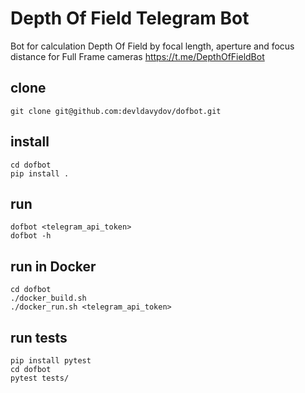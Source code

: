 # Depth Of Field Telegram Bot
Bot for calculation Depth Of Field by focal length, aperture and focus distance for Full Frame cameras
https://t.me/DepthOfFieldBot

## clone
```
git clone git@github.com:devldavydov/dofbot.git
```

## install
```
cd dofbot
pip install .
```

## run
```
dofbot <telegram_api_token>
dofbot -h
```

## run in Docker
```
cd dofbot
./docker_build.sh
./docker_run.sh <telegram_api_token>
```

## run tests
```
pip install pytest
cd dofbot
pytest tests/
```
